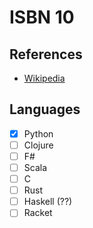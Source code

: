 # ISBN 10

## References

- [Wikipedia](http://en.wikipedia.org/wiki/International_Standard_Book_Number#ISBN-10_check_digit_calculation)

## Languages

- [X] Python
- [ ] Clojure
- [ ] F#
- [ ] Scala
- [ ] C
- [ ] Rust
- [ ] Haskell (??)
- [ ] Racket
